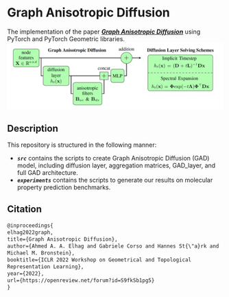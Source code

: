 # Graph Anisotropic Diffusion
The implementation of the paper [***Graph Anisotropic Diffusion***](https://openreview.net/forum?id=S9fkSb1pg5) using PyTorch and PyTorch Geometric libraries.
![GAD](images/GAD.png)

## Description 
This repository is structured in the following manner:
* ***```src```*** contains the scripts to create Graph Anisotropic Diffusion (GAD) model, including diffusion layer, aggregation matrices, GAD_layer, and full GAD architecture.
* ***```experiments```*** contains the scripts to generate our results on molecular property prediction benchmarks.

## Citation 
```
@inproceedings{
elhag2022graph,
title={Graph Anisotropic Diffusion},
author={Ahmed A. A. Elhag and Gabriele Corso and Hannes St{\"a}rk and Michael M. Bronstein},
booktitle={ICLR 2022 Workshop on Geometrical and Topological Representation Learning},
year={2022},
url={https://openreview.net/forum?id=S9fkSb1pg5}
}
```
